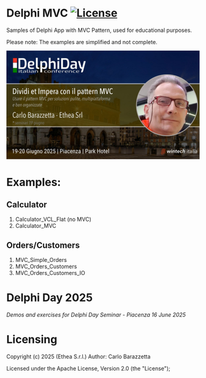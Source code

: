 # Delphi MVC [![License](https://img.shields.io/badge/License-Apache%202.0-yellowgreen.svg)](https://opensource.org/licenses/Apache-2.0)

Samples of Delphi App with MVC Pattern, used for educational purposes.

Please note: The examples are simplified and not complete.

![./banner-carlo-mvc](./banner-carlo-mvc.jpg)

# Examples:

## Calculator

1. Calculator_VCL_Flat (no MVC)
1. Calculator_MVC

## Orders/Customers

1. MVC_Simple_Orders
1. MVC_Orders_Customers
1. MVC_Orders_Customers_IO

# Delphi Day 2025

_Demos and exercises for Delphi Day Seminar - Piacenza 16 June 2025_

# Licensing

Copyright (c) 2025 (Ethea S.r.l.)
Author: Carlo Barazzetta

Licensed under the Apache License, Version 2.0 (the "License");

